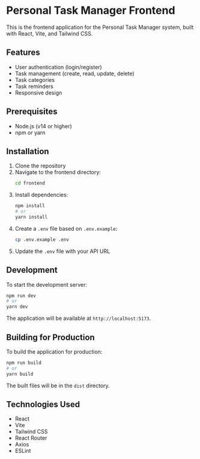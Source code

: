 # Personal Task Manager Frontend

This is the frontend application for the Personal Task Manager system, built with React, Vite, and Tailwind CSS.

## Features

- User authentication (login/register)
- Task management (create, read, update, delete)
- Task categories
- Task reminders
- Responsive design

## Prerequisites

- Node.js (v14 or higher)
- npm or yarn

## Installation

1. Clone the repository
2. Navigate to the frontend directory:
   ```bash
   cd frontend
   ```
3. Install dependencies:
   ```bash
   npm install
   # or
   yarn install
   ```
4. Create a `.env` file based on `.env.example`:
   ```bash
   cp .env.example .env
   ```
5. Update the `.env` file with your API URL

## Development

To start the development server:

```bash
npm run dev
# or
yarn dev
```

The application will be available at `http://localhost:5173`.

## Building for Production

To build the application for production:

```bash
npm run build
# or
yarn build
```

The built files will be in the `dist` directory.

## Technologies Used

- React
- Vite
- Tailwind CSS
- React Router
- Axios
- ESLint
